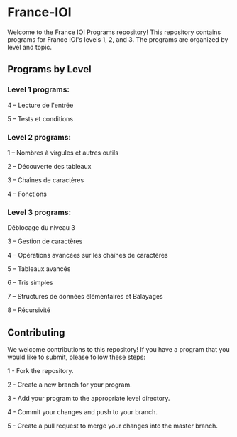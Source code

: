 # France-IOI
Welcome to the France IOI Programs repository!
This repository contains programs for France IOI's levels 1, 2, and 3.
The programs are organized by level and topic.

## Programs by Level

### Level 1 programs:

4 – Lecture de l'entrée

5 – Tests et conditions

### Level 2 programs:

1 – Nombres à virgules et autres outils

2 – Découverte des tableaux

3 – Chaînes de caractères

4 – Fonctions

### Level 3 programs:

Déblocage du niveau 3

3 – Gestion de caractères

4 – Opérations avancées sur les chaînes de caractères

5 – Tableaux avancés

6 – Tris simples

7 – Structures de données élémentaires et Balayages

8 – Récursivité

## Contributing

We welcome contributions to this repository! If you have a program that you would like to submit, please follow these steps:

1 - Fork the repository.

2 - Create a new branch for your program.

3 - Add your program to the appropriate level directory.

4 - Commit your changes and push to your branch.

5 - Create a pull request to merge your changes into the master branch.
